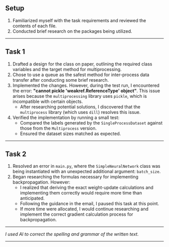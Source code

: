 ## **Setup**
1. Familiarized myself with the task requirements and reviewed the contents of each file.
2. Conducted brief research on the packages being utilized.

---

## **Task 1**
1. Drafted a design for the class on paper, outlining the required class variables and the target method for multiprocessing.
2. Chose to use a queue as the safest method for inter-process data transfer after conducting some brief research.
3. Implemented the changes. However, during the test run, I encountered the error: **"cannot pickle 'weakref.ReferenceType' object"**. This issue arises because the `multiprocessing` library uses `pickle`, which is incompatible with certain objects.  
   - After researching potential solutions, I discovered that the `multiprocess` library (which uses `dill`) resolves this issue. 
4. Verified the implementation by running a small test:
   - Compared the labels generated by the `SingleProcessDataset` against those from the `Multiprocess` version.
   - Ensured the dataset sizes matched as expected.

---

## **Task 2**
1. Resolved an error in `main.py`, where the `SimpleNeuralNetwork` class was being instantiated with an unexpected additional argument: `batch_size`.
2. Began researching the formulas necessary for implementing backpropagation. However:
   - I realized that deriving the exact weight-update calculations and implementing them correctly would require more time than anticipated. 
   - Following the guidance in the email, I paused this task at this point.  
   - If more time were allocated, I would continue researching and implement the correct gradient calculation process for backpropagation.

---

*I used AI to correct the spelling and grammar of the written text.*

---
